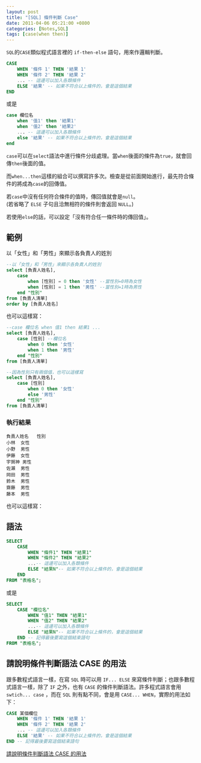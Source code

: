 ```yaml
---
layout: post
title: "[SQL] 條件判斷 Case"
date: 2011-04-06 05:21:00 +0800
categories: [Notes,SQL]
tags: [case(when then)]
---
```


`SQL`的`CASE`類似程式語言裡的 `if-then-else` 語句，用來作邏輯判斷。  

```sql
CASE
	WHEN '條件 1' THEN '結果 1'
	WHEN '條件 2' THEN '結果 2'
	... -- 這邊可以加入各類條件
	ELSE '結果' -- 如果不符合以上條件的，會是這個結果
END 
```
或是

```sql
case 欄位名
    when '值1' then '結果1'
    when '值2' then '結果2'
    ... -- 這邊可以加入各類條件
	else '結果' -- 如果不符合以上條件的，會是這個結果
end
```

`case`可以在`select`語法中進行條件分歧處理。當`when`後面的條件為`true`，就會回傳`then`後面的值。        

而`when...then`這樣的組合可以撰寫許多次。檢查是從前面開始進行，最先符合條件的將成為`case`的回傳值。     

若`case`中沒有任何符合條件的值時，傳回值就會是`null`。  
(若省略了 `ELSE` 子句且洽無相符的條件則會返回 `NULL`。)      

若使用`else`的話，可以設定「沒有符合任一條件時的傳回值」。

## 範例

以「女性」和「男性」來顯示各負責人的姓別

```sql
--以「女性」和「男性」來顯示各負責人的姓別
select [負責人姓名],
	case
		when [性別] = 0 then '女性' --當性別=0時為女性
		when [性別] = 1 then '男性' --當性別=1時為男性
	end "性別"
from [負責人清單]
order by [負責人姓名]
```

也可以這樣寫：

```sql
--case 欄位名 when 值1 then 結果1 ...
select [負責人姓名],
	case [性別] --欄位名
		when 0 then '女性'
		when 1 then '男性'
	end "性別"
from [負責人清單]

--因為性別只有兩個值，也可以這樣寫
select [負責人姓名],
	case [性別]
		when 0 then '女性'
		else '男性'
	end "性別"
from [負責人清單]
```


### 執行結果

```
負責人姓名	性別
小林	女性
小野	男性
伊藤	女性
宇賀神	男性
佐瀨	男性
岡田	男性
鈴木	男性
齋藤	男性
藤本	男性
```

也可以這樣寫：


## 語法

```sql
SELECT 
    CASE
        WHEN "條件1" THEN "結果1"
        WHEN "條件2" THEN "結果2"
        ...-- 這邊可以加入各類條件
        ELSE "結果N"-- 如果不符合以上條件的，會是這個結果
    END
FROM "表格名";
```
或是

```sql
SELECT 
    CASE "欄位名"
        WHEN "值1" THEN "結果1"
        WHEN "值2" THEN "結果2"
        ...-- 這邊可以加入各類條件
        ELSE "結果N"-- 如果不符合以上條件的，會是這個結果
    END -- 記得最後要寫這個結束語句
FROM "表格名";
```


## 請說明條件判斷語法 CASE 的用法

跟多數程式語言一樣，在寫 `SQL` 時可以用 `IF... ELSE` 來寫條件判斷；也跟多數程式語言一樣，除了 `IF` 之外，也有 `CASE` 的條件判斷語法。許多程式語言會用 `swtich... case` ，而在 `SQL` 則有點不同，會是用 `CASE... WHEN`，實際的用法如下：

```sql
CASE 某個欄位
	WHEN '條件 1' THEN '結果 1'
	WHEN '條件 2' THEN '結果 2'
	... -- 這邊可以加入各類條件
	ELSE '結果' -- 如果不符合以上條件的，會是這個結果
END -- 記得最後要寫這個結束語句
```

[請說明條件判斷語法 CASE 的用法](https://www.explainthis.io/zh-hant/swe/sql-case)